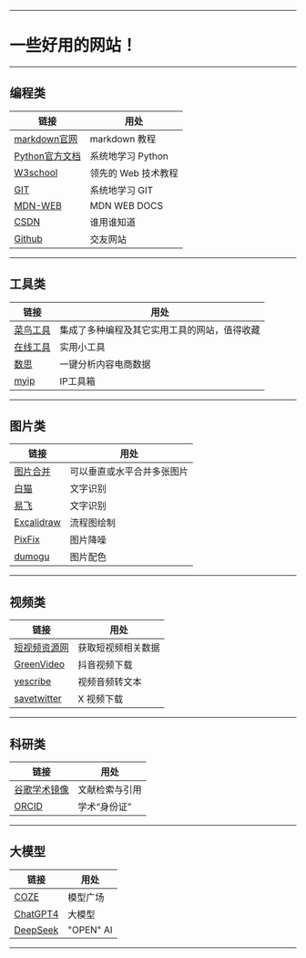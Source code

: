 ***
# 一些好用的网站！
***
## 编程类
| 链接                                                                                                                   | 用处           |
|----------------------------------------------------------------------------------------------------------------------|--------------|
| [markdown官网](https://markdown.com.cn)                                                                                | markdown 教程  |
| [Python官方文档](https://docs.python.org/zh-cn/3/)                                                                       | 系统地学习 Python |
| [W3school](https://www.w3school.com.cn/)                                                                             | 领先的 Web 技术教程 |
| [GIT](https://git-scm.com/book/zh/v2)                                                                                | 系统地学习 GIT    |  
| [MDN-WEB](https://developer.mozilla.org/zh-CN/docs/Learn_web_development/Core/Structuring_content/Basic_HTML_syntax) | MDN WEB DOCS |
| [CSDN](https://www.csdn.net/)                                                                                        | 谁用谁知道        |
| [Github](https://github.com/)                                                                                        | 交友网站         |
***
## 工具类
| 链接                                  | 用处                     |
|-------------------------------------|------------------------|
| [菜鸟工具](https://www.jyshare.com)     | 集成了多种编程及其它实用工具的网站，值得收藏 |
| [在线工具](https://www.lddgo.net/index) | 实用小工具                  |
| [数思](https://chat.shusi.cn)         | 一键分析内容电商数据             |
| [myip](https://myip.yestool.org/)   | IP工具箱                  |
***
## 图片类
| 链接                                                      | 用处            |
|---------------------------------------------------------|---------------|
| [图片合并](https://cdkm.com/cn/merge-image#google_vignette) | 可以垂直或水平合并多张图片 |
| [白猫](https://web.baimiaoapp.com)                        | 文字识别          |
| [易飞](https://catocr.com/#)                              | 文字识别          |
| [Excalidraw](https://excalidraw.com)                    | 流程图绘制         |
| [PixFix](https://zh.pixfix.com/)                        | 图片降噪          |
| [dumogu](https://color.dumogu.top/)                     | 图片配色          |
***
## 视频类
| 链接                                         | 用处        |
|--------------------------------------------|-----------|
| [短视频资源网](https://www.dy114.com/douyin)     | 获取短视频相关数据 |
| [GreenVideo](https://greenvideo.cc/douyin) | 抖音视频下载    |
| [yescribe](https://yescribe.ai/zh-CN/app)  | 视频音频转文本   |
| [savetwitter](https://savetwitter.net/)    | X 视频下载    |
***
## 科研类
| 链接                                     | 用处      |
|----------------------------------------|---------|
| [谷歌学术镜像](http://xs.3822808.com/)       | 文献检索与引用 |
| [ORCID](https://orcid.org/)            | 学术“身份证” |
***
## 大模型
| 链接                                         | 用处        |
|--------------------------------------------|-----------|
| [COZE](https://www.coze.cn)                | 模型广场      |
| [ChatGPT4](https://cat.chatavx.com/#/home) | 大模型       |
| [DeepSeek](https://platform.deepseek.com/) | "OPEN" AI |
***
